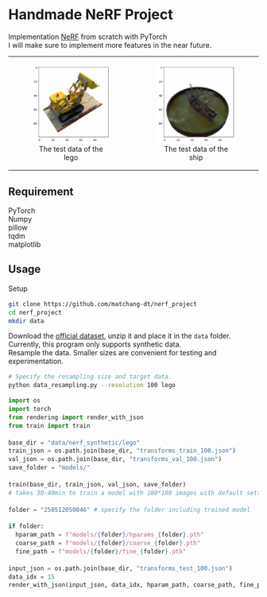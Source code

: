 # Handmade NeRF Project
Implementation [NeRF](https://www.matthewtancik.com/nerf)
from scratch with PyTorch  
I will make sure to implement more features in the near future.
<table border="0">
  <tr>
    <td>
      <figure>
        <img src="img/lego_test_15.png" width="300"><br>
        <figcaption style="text-align: center;">The test data of the lego</figcaption>
      </figure>
    </td>
    <td>
      <figure>
        <img src="img/ship_test_15.png" width="300"><br>
        <figcaption style="text-align: center;">The test data of the ship</figcaption>
      </figure>
    </td>
  </tr>
</table>

## Requirement
PyTorch  
Numpy  
pillow  
tqdm  
matplotlib

## Usage
Setup
```bash
git clone https://github.com/matchang-dt/nerf_project
cd nerf_project
mkdir data
```
Download the [official dataset](https://drive.google.com/drive/folders/1cK3UDIJqKAAm7zyrxRYVFJ0BRMgrwhh4), unzip it and place it in the `data` folder. Currently, this program only supports synthetic data.  
Resample the data. Smaller sizes are convenient for testing and experimentation.
```bash
# Specify the resampling size and target data.
python data_resampling.py --resolution 100 lego
```
```Python
import os
import torch
from rendering import render_with_json
from train import train

base_dir = "data/nerf_synthetic/lego"
train_json = os.path.join(base_dir, "transforms_train_100.json")
val_json = os.path.join(base_dir, "transforms_val_100.json")
save_folder = "models/"

train(base_dir, train_json, val_json, save_folder)
# takes 30-40min to train a model with 100*100 images with default setting

folder = "250512050846" # specify the folder including trained model

if folder:
  hparam_path = f"models/{folder}/hparams_{folder}.pth"
  coarse_path = f"models/{folder}/coarse_{folder}.pth"
  fine_path = f"models/{folder}/fine_{folder}.pth"

input_json = os.path.join(base_dir, "transforms_test_100.json")
data_idx = 15
render_with_json(input_json, data_idx, hparam_path, coarse_path, fine_path)
```


